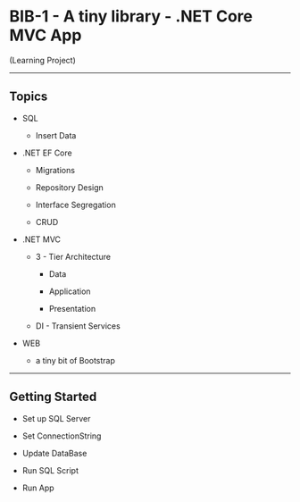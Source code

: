 # BIB-1 - A tiny library - .NET Core MVC App

(Learning Project)

-----

## Topics

- SQL
  
  - Insert Data
    

- .NET EF Core
  
  - Migrations
  
  - Repository Design
  
  - Interface Segregation
  
  - CRUD
    

- .NET MVC
  
  - 3 - Tier Architecture
    
    - Data
    
    - Application
    
    - Presentation
      
  
  - DI - Transient Services
    

- WEB
  
  - a tiny bit of Bootstrap

-----

## Getting Started

- Set up SQL Server

- Set ConnectionString

- Update DataBase

- Run SQL Script

- Run App
